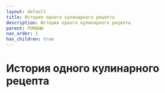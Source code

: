 ```yaml
---
layout: default
title: История одного кулинарного рецепта
description: История одного кулинарного рецепта
parent: РОМАНЫ
nav_order: 1
has_children: true
---
```


# История одного кулинарного рецепта
